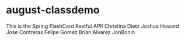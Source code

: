 # august-classdemo
This is the Spring FlashCard Restful API!
Christina Dietz
Joshua Howard
Jose Contreras
Felipe Gomez
Brian Alvarez
JonBonin
